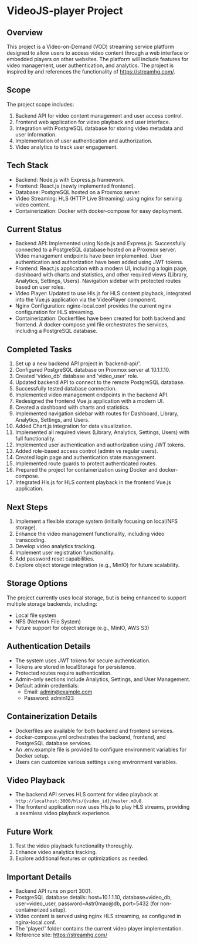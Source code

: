 # VideoJS-player Project

## Overview
This project is a Video-on-Demand (VOD) streaming service platform designed to allow users to access video content through a web interface or embedded players on other websites. The platform will include features for video management, user authentication, and analytics. The project is inspired by and references the functionality of https://streamhg.com/.

## Scope
The project scope includes:
1. Backend API for video content management and user access control.
2. Frontend web application for video playback and user interface.
3. Integration with PostgreSQL database for storing video metadata and user information.
4. Implementation of user authentication and authorization.
5. Video analytics to track user engagement.

## Tech Stack
- Backend: Node.js with Express.js framework.
- Frontend: React.js (newly implemented frontend).
- Database: PostgreSQL hosted on a Proxmox server.
- Video Streaming: HLS (HTTP Live Streaming) using nginx for serving video content.
- Containerization: Docker with docker-compose for easy deployment.

## Current Status
- Backend API: Implemented using Node.js and Express.js. Successfully connected to a PostgreSQL database hosted on a Proxmox server. Video management endpoints have been implemented. User authentication and authorization have been added using JWT tokens.
- Frontend: React.js application with a modern UI, including a login page, dashboard with charts and statistics, and other required views (Library, Analytics, Settings, Users). Navigation sidebar with protected routes based on user roles.
- Video Player: Updated to use Hls.js for HLS content playback, integrated into the Vue.js application via the VideoPlayer component.
- Nginx Configuration: nginx-local.conf provides the current nginx configuration for HLS streaming.
- Containerization: Dockerfiles have been created for both backend and frontend. A docker-compose.yml file orchestrates the services, including a PostgreSQL database.

## Completed Tasks
1. Set up a new backend API project in 'backend-api/'.
2. Configured PostgreSQL database on Proxmox server at 10.1.1.10.
3. Created 'video_db' database and 'video_user' role.
4. Updated backend API to connect to the remote PostgreSQL database.
5. Successfully tested database connection.
6. Implemented video management endpoints in the backend API.
7. Redesigned the frontend Vue.js application with a modern UI.
8. Created a dashboard with charts and statistics.
9. Implemented navigation sidebar with routes for Dashboard, Library, Analytics, Settings, and Users.
10. Added Chart.js integration for data visualization.
11. Implemented all required views (Library, Analytics, Settings, Users) with full functionality.
12. Implemented user authentication and authorization using JWT tokens.
13. Added role-based access control (admin vs regular users).
14. Created login page and authentication state management.
15. Implemented route guards to protect authenticated routes.
16. Prepared the project for containerization using Docker and docker-compose.
17. Integrated Hls.js for HLS content playback in the frontend Vue.js application.

## Next Steps
1. Implement a flexible storage system (initially focusing on local/NFS storage).
2. Enhance the video management functionality, including video transcoding.
3. Develop video analytics tracking.
4. Implement user registration functionality.
5. Add password reset capabilities.
6. Explore object storage integration (e.g., MinIO) for future scalability.

## Storage Options
The project currently uses local storage, but is being enhanced to support multiple storage backends, including:
- Local file system
- NFS (Network File System)
- Future support for object storage (e.g., MinIO, AWS S3)

## Authentication Details
- The system uses JWT tokens for secure authentication.
- Tokens are stored in localStorage for persistence.
- Protected routes require authentication.
- Admin-only sections include Analytics, Settings, and User Management.
- Default admin credentials:
  - Email: admin@example.com
  - Password: admin123

## Containerization Details
- Dockerfiles are available for both backend and frontend services.
- docker-compose.yml orchestrates the backend, frontend, and PostgreSQL database services.
- An .env.example file is provided to configure environment variables for Docker setup.
- Users can customize various settings using environment variables.

## Video Playback
- The backend API serves HLS content for video playback at `http://localhost:3000/hls/{video_id}/master.m3u8`.
- The frontend application now uses Hls.js to play HLS streams, providing a seamless video playback experience.

## Future Work
1. Test the video playback functionality thoroughly.
2. Enhance video analytics tracking.
3. Explore additional features or optimizations as needed.

## Important Details
- Backend API runs on port 3001.
- PostgreSQL database details: host=10.1.1.10, database=video_db, user=video_user, password=Astr0mao@db, port=5432 (for non-containerized setup).
- Video content is served using nginx HLS streaming, as configured in nginx-local.conf.
- The 'player/' folder contains the current video player implementation.
- Reference site: https://streamhg.com/
